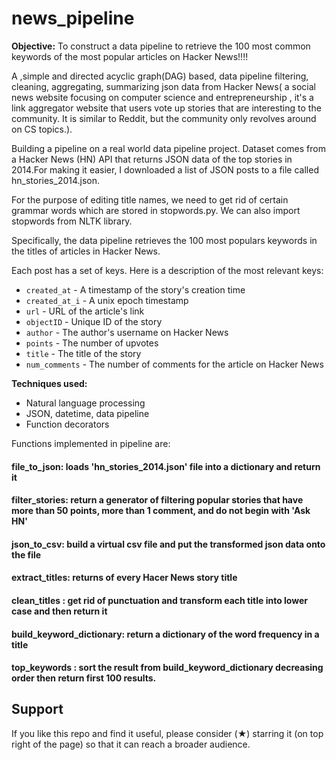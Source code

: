 # news_pipeline

**Objective:** To construct a data pipeline to retrieve the 100 most common keywords of the most popular articles on Hacker News!!!!

A ,simple and directed acyclic graph(DAG) based, data pipeline filtering, cleaning, aggregating, summarizing json data from Hacker News( a social news website focusing on computer science and entrepreneurship , it's a link aggregator website that users vote up stories that are interesting to the community. It is similar to Reddit, but the community only revolves around on CS topics.).

Building a pipeline on a  real world data pipeline project.
Dataset  comes from a Hacker News (HN) API that returns JSON data of the top stories in 2014.For making it easier, I  downloaded a list of JSON posts to a file called hn_stories_2014.json.

For the purpose of editing title names, we need to get rid of certain grammar words which are stored in stopwords.py. We can also import stopwords from NLTK library.

Specifically, the data pipeline retrieves the 100 most populars keywords in the titles of articles in Hacker News.

Each post has a set of keys. Here is a description of the most relevant keys:

* `created_at` - A timestamp of the story's creation time
* `created_at_i` - A unix epoch timestamp
* `url` - URL of the article's link
* `objectID` - Unique ID of the story
* `author` - The author's username on Hacker News
* `points` - The number of upvotes
* `title` - The title of the story
* `num_comments` - The number of comments for the article on Hacker News

**Techniques used:**
* Natural language processing
* JSON, datetime, data pipeline
* Function decorators

Functions implemented in pipeline are:
#### file_to_json: loads 'hn_stories_2014.json' file into a dictionary and return it
#### filter_stories: return a generator of filtering popular stories that have more than 50 points, more than 1 comment, and do not begin with 'Ask HN'
#### json_to_csv: build a virtual csv file and put the transformed json data onto the file
#### extract_titles: returns of every Hacer News story title
#### clean_titles : get rid of punctuation and transform each title into lower case and then return it
#### build_keyword_dictionary: return a dictionary of the word frequency in a title
#### top_keywords : sort the result from build_keyword_dictionary decreasing order then return first 100 results.

## Support 

If you like this repo and find it useful, please consider (★) starring it (on top right of the page) so that it can reach a broader audience.
